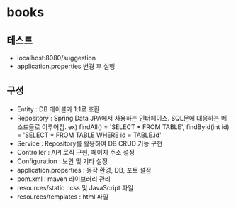 # books

## 테스트
- localhost:8080/suggestion
- application.properties 변경 후 실행

## 구성
- Entity : DB 테이블과 1:1로 호환
- Repository : Spring Data JPA에서 사용하는 인터페이스. SQL문에 대응하는 메소드들로 이루어짐.
ex) findAll() = 'SELECT * FROM TABLE', findById(int id) = 'SELECT * FROM TABLE WHERE id = TABLE.id'
- Service : Repository를 활용하여 DB CRUD 기능 구현
- Controller : API 로직 구현, 페이지 주소 설정
- Configuration : 보안 및 기타 설정
- application.properties : 동작 환경, DB, 포트 설정
- pom.xml : maven 라이브러리 관리
- resources/static : css 및 JavaScript 파일
- resources/templates : html 파일